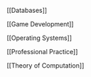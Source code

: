 [[Databases]]

[[Game Development]]

[[Operating Systems]]

[[Professional Practice]]

[[Theory of Computation]]
